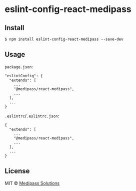 # eslint-config-react-medipass

## Install

```
$ npm install eslint-config-react-medipass --save-dev
```


## Usage

`package.json`:

```
"eslintConfig": {
  "extends": [
    ...
    "@medipass/react-medipass",
    ...
  ],
  ...
}
```

`.eslintrc`/`.eslintrc.json`:

```
{
  "extends": [
    ...
    "@medipass/react-medipass",
    ...
  ],
  ...
}
```

## License

MIT © [Medipass Solutions](https://medipass.com.au)
